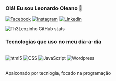 ### Olá! Eu sou Leonardo Oleano 👋

[![Facebook](https://img.shields.io/badge/Facebook-1877F2?style=for-the-badge&logo=facebook&logoColor=white)](https://www.facebook.com/LeonardoOleano)
[![Instagram](https://img.shields.io/badge/Instagram-E4405F?style=for-the-badge&logo=instagram&logoColor=white)](https://www.instagram.com/LeoOleano/)
[![Linkedin](https://img.shields.io/badge/LinkedIn-0077B5?style=for-the-badge&logo=linkedin&logoColor=white)](https://www.linkedin.com/in/leonardo-oleano-932b0396/)

![Th3Leozinho GitHub stats](https://github-readme-stats.vercel.app/api?username=Th3Leozinho&show_icons=true&theme=synthwave)

### Tecnologias que uso no meu dia-a-dia

<div style="display: inline_block"><br/>
    <img aling="Center" alt="html5" src="https://img.shields.io/badge/HTML5-E34F26?style=for-the-badge&logo=html5&logoColor=white" />
    <img aling="Center"alt="CSS" src="https://img.shields.io/badge/CSS3-1572B6?style=for-the-badge&logo=css3&logoColor=white"/>
    <img aling="Center"alt="JavaScript" src="https://img.shields.io/badge/JavaScript-F7DF1E?style=for-the-badge&logo=javascript&logoColor=black" />
    <img aling="Center"alt="Wordpress" src="https://img.shields.io/badge/Wordpress-21759B?style=for-the-badge&logo=wordpress&logoColor=white"/>
<div><br>

Apaixonado por tecnlogia, focado na programação
